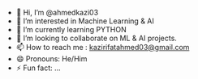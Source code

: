 - 👋 Hi, I’m @ahmedkazi03
- 👀 I’m interested in Machine Learning & AI
- 🌱 I’m currently learning PYTHON
- 💞️ I’m looking to collaborate on ML & AI projects.
- 📫 How to reach me : kazirifatahmed03@gmail.com
- 😄 Pronouns: He/Him
- ⚡ Fun fact: ...

<!---
ahmedkazi03/ahmedkazi03 is a ✨ special ✨ repository because its `README.md` (this file) appears on your GitHub profile.
You can click the Preview link to take a look at your changes.
--->

